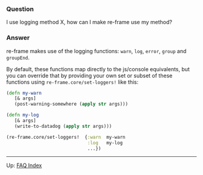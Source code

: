 ### Question

I use logging method X, how can I make re-frame use my method? 

### Answer

re-frame makes use of the logging functions: `warn`, `log`, `error`, `group` and `groupEnd`.  

By default, these functions map directly to the js/console equivalents, but you can 
override that by providing your own set or subset of these functions using 
`re-frame.core/set-loggers!` like this:
```clj
(defn my-warn
   [& args]      
   (post-warning-somewhere (apply str args)))

(defn my-log
   [& args]
   (write-to-datadog (apply str args)))

(re-frame.core/set-loggers!  {:warn  my-warn   
                              :log   my-log 
                              ...})
```

---
Up:  [FAQ Index](README.md)&nbsp;&nbsp;&nbsp;&nbsp;&nbsp;&nbsp;
